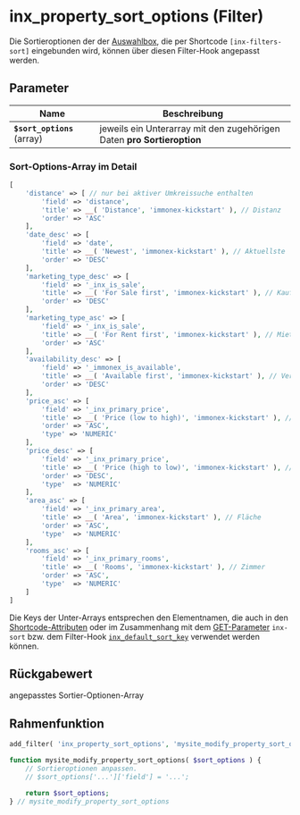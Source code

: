 # inx_property_sort_options (Filter)

Die Sortieroptionen der der [Auswahlbox](/komponenten/sortierung), die per Shortcode `[inx-filters-sort]` eingebunden wird, können über diesen Filter-Hook angepasst werden.

## Parameter

| Name | Beschreibung |
| ---- | ------------ |
| **`$sort_options`** (array) | jeweils ein Unterarray mit den zugehörigen Daten **pro Sortieroption** |

### Sort-Options-Array im Detail

```php
[
    'distance' => [ // nur bei aktiver Umkreissuche enthalten
        'field' => 'distance',
        'title' => __( 'Distance', 'immonex-kickstart' ), // Distanz
        'order' => 'ASC'
    ],
    'date_desc' => [
        'field' => 'date',
        'title' => __( 'Newest', 'immonex-kickstart' ), // Aktuellste
        'order' => 'DESC'
    ],
    'marketing_type_desc' => [
        'field' => '_inx_is_sale',
        'title' => __( 'For Sale first', 'immonex-kickstart' ), // Kaufobjekte zuerst
        'order' => 'DESC'
    ],
    'marketing_type_asc' => [
        'field' => '_inx_is_sale',
        'title' => __( 'For Rent first', 'immonex-kickstart' ), // Mietobjekte zuerst
        'order' => 'ASC'
    ],
    'availability_desc' => [
        'field' => '_immonex_is_available',
        'title' => __( 'Available first', 'immonex-kickstart' ), // Verfügbare zuerst
        'order' => 'DESC'
    ],
    'price_asc' => [
        'field' => '_inx_primary_price',
        'title' => __( 'Price (low to high)', 'immonex-kickstart' ), // Preis (aufsteigend)
        'order' => 'ASC',
        'type' => 'NUMERIC'
    ],
    'price_desc' => [
        'field' => '_inx_primary_price',
        'title' => __( 'Price (high to low)', 'immonex-kickstart' ), // Preis (absteigend)
        'order' => 'DESC',
        'type'  => 'NUMERIC'
    ],
    'area_asc' => [
        'field' => '_inx_primary_area',
        'title' => __( 'Area', 'immonex-kickstart' ), // Fläche
        'order' => 'ASC',
        'type'  => 'NUMERIC'
    ],
    'rooms_asc' => [
        'field' => '_inx_primary_rooms',
        'title' => __( 'Rooms', 'immonex-kickstart' ), // Zimmer
        'order' => 'ASC',
        'type'  => 'NUMERIC'
    ]
]
```

Die Keys der Unter-Arrays entsprechen den Elementnamen, die auch in den [Shortcode-Attributen](/komponenten/sortierung#attribute) oder im Zusammenhang mit dem [GET-Parameter](/schnellstart/einbindung#globale-abfrage-parameter) `inx-sort` bzw. dem Filter-Hook [`inx_default_sort_key`](filter-inx-default-sort-key) verwendet werden können.

## Rückgabewert

angepasstes Sortier-Optionen-Array

## Rahmenfunktion

[](_info-snippet-einbindung.md ':include')

```php
add_filter( 'inx_property_sort_options', 'mysite_modify_property_sort_options' );

function mysite_modify_property_sort_options( $sort_options ) {
    // Sortieroptionen anpassen.
    // $sort_options['...']['field'] = '...';

    return $sort_options;
} // mysite_modify_property_sort_options
```

[](_backlink.md ':include')